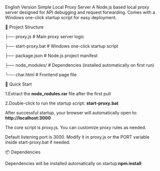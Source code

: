 English Version
Simple Local Proxy Server
A Node.js based local proxy server designed for API debugging and request forwarding. Comes with a Windows one-click startup script for easy deployment.

📁 Project Structure

├── proxy.js           # Main proxy server logic

├── start-proxy.bat    # Windows one-click startup script

├── package.json       # Node.js project manifest

├── node_modules/      # Dependencies (installed automatically on first run)

└── char.html          # Frontend page file

🚀 Quick Start

1.Extract the **node_rodules.rar** file after the first pull

2.Double-click to run the startup script: **start-proxy.bat**

After successful startup, your browser will automatically open to: **http://localhost:3000**

The core script is proxy.js. You can customize proxy rules as needed.

Default listening port is 3000. Modify it in proxy.js or the PORT variable inside start-proxy.bat if needed.

📦 Dependencies

Dependencies will be installed automatically on startup:**npm install**
